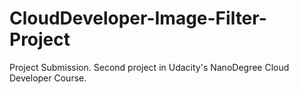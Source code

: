 # CloudDeveloper-Image-Filter-Project
Project Submission. Second project in Udacity's NanoDegree Cloud Developer Course.
